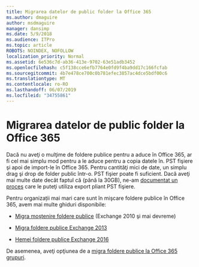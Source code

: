```yaml
---
title: Migrarea datelor de public folder la Office 365
ms.author: dmaguire
author: msdmaguire
manager: dansimp
ms.date: 5/9/2018
ms.audience: ITPro
ms.topic: article
ROBOTS: NOINDEX, NOFOLLOW
localization_priority: Normal
ms.assetid: 6e536c7d-ab36-413e-9702-63e51adb3452
ms.openlocfilehash: c5f138cce6efb7764e0fd9f4ba9dd17c166fcfab
ms.sourcegitcommit: 4b7e478ce700c0b781efec3857ac4dce5bdf00c6
ms.translationtype: MT
ms.contentlocale: ro-RO
ms.lasthandoff: 06/07/2019
ms.locfileid: "34755861"
---
```

# <a name="migrate-public-folder-data-to-office-365"></a>Migrarea datelor de public folder la Office 365

Dacă nu aveţi o mulţime de foldere publice pentru a aduce în Office 365, ar fi cel mai simplu mod pentru a le aduce pentru a copia datele în. PST fişiere şi apoi de import-le în Office 365. Pentru cantităţi mici de date, un simplu drag şi drop de folder public într-o. PST fişier poate fi suficient. Dacă aveţi mai multe date decât faptul că (până la 30GB), ne-am [documentat un proces](https://technet.microsoft.com/library/dn874017%28v=exchg.150%29.aspx) care le puteţi utiliza export pliant PST fişiere. 
  
Pentru organizații mai mari care sunt în mişcare foldere publice în Office 365, avem mai multe ghiduri disponibile:
  
- [Migra moştenire foldere publice](https://technet.microsoft.com/library/dn874017%28v=exchg.150%29.aspx) (Exchange 2010 şi mai devreme) 
    
- [Migra foldere publice Exchange 2013](https://technet.microsoft.com/library/mt798260%28v=exchg.150%29.aspx)
    
- [Hemei foldere publice Exchange 2016](https://technet.microsoft.com/library/mt798260%28v=exchg.160%29.aspx)
    
De asemenea, aveţi opţiunea de a [migra foldere publice la Office 365 grupuri](https://technet.microsoft.com/library/mt843872%28v=exchg.150%29.aspx).
  

